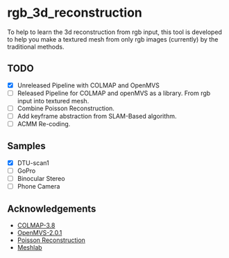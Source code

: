 # rgb_3d_reconstruction
To help to learn the 3d reconstruction from rgb input, this tool is developed to help you make a textured mesh from only rgb images (currently) by the traditional methods.

## TODO
- [X] Unreleased Pipeline with COLMAP and OpenMVS
- [ ] Released Pipeline for COLMAP and openMVS as a library. From rgb input into textured mesh.
- [ ] Combine Poisson Reconstruction.
- [ ] Add keyframe abstraction from SLAM-Based algorithm.
- [ ] ACMM Re-coding.

## Samples
- [X] DTU-scan1
- [ ] GoPro
- [ ] Binocular Stereo
- [ ] Phone Camera

## Acknowledgements
- [COLMAP-3.8](https://github.com/colmap/colmap)
- [OpenMVS-2.0.1](https://github.com/cdcseacave/openMVS)
- [Poisson Reconstruction](https://www.cs.jhu.edu/~misha/Code/PoissonRecon/Version13.8/)
- [Meshlab](https://github.com/cnr-isti-vclab/meshlab)